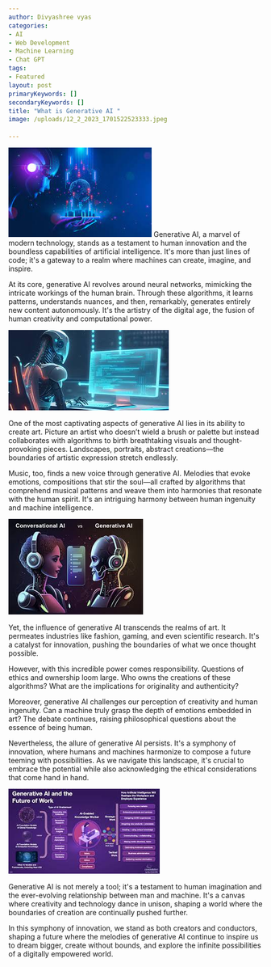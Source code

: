```yaml
---
author: Divyashree vyas
categories: 
- AI 
- Web Development 
- Machine Learning 
- Chat GPT
tags: 
- Featured
layout: post
primaryKeywords: []
secondaryKeywords: []
title: "What is Generative AI "
image: /uploads/12_2_2023_1701522523333.jpeg

---
```


![img](/uploads/12_2_2023_1701522505240.jpeg)
Generative AI, a marvel of modern technology, stands as a testament to human innovation and the boundless capabilities of artificial intelligence. It's more than just lines of code; it's a gateway to a realm where machines can create, imagine, and inspire.

At its core, generative AI revolves around neural networks, mimicking the intricate workings of the human brain. Through these algorithms, it learns patterns, understands nuances, and then, remarkably, generates entirely new content autonomously. It's the artistry of the digital age, the fusion of human creativity and computational power.

![img](/uploads/12_2_2023_1701522565302.jpeg)


One of the most captivating aspects of generative AI lies in its ability to create art. Picture an artist who doesn’t wield a brush or palette but instead collaborates with algorithms to birth breathtaking visuals and thought-provoking pieces. Landscapes, portraits, abstract creations—the boundaries of artistic expression stretch endlessly.

Music, too, finds a new voice through generative AI. Melodies that evoke emotions, compositions that stir the soul—all crafted by algorithms that comprehend musical patterns and weave them into harmonies that resonate with the human spirit. It's an intriguing harmony between human ingenuity and machine intelligence.

![img](/uploads/12_2_2023_1701522582452.jpeg)

Yet, the influence of generative AI transcends the realms of art. It permeates industries like fashion, gaming, and even scientific research. It's a catalyst for innovation, pushing the boundaries of what we once thought possible.

However, with this incredible power comes responsibility. Questions of ethics and ownership loom large. Who owns the creations of these algorithms? What are the implications for originality and authenticity?

Moreover, generative AI challenges our perception of creativity and human ingenuity. Can a machine truly grasp the depth of emotions embedded in art? The debate continues, raising philosophical questions about the essence of being human.

Nevertheless, the allure of generative AI persists. It's a symphony of innovation, where humans and machines harmonize to compose a future teeming with possibilities. As we navigate this landscape, it's crucial to embrace the potential while also acknowledging the ethical considerations that come hand in hand.

![img](/uploads/12_2_2023_1701522603858.jpeg)

Generative AI is not merely a tool; it's a testament to human imagination and the ever-evolving relationship between man and machine. It's a canvas where creativity and technology dance in unison, shaping a world where the boundaries of creation are continually pushed further.

In this symphony of innovation, we stand as both creators and conductors, shaping a future where the melodies of generative AI continue to inspire us to dream bigger, create without bounds, and explore the infinite possibilities of a digitally empowered world.
